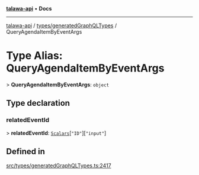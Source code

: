 [**talawa-api**](../../../README.md) • **Docs**

***

[talawa-api](../../../modules.md) / [types/generatedGraphQLTypes](../README.md) / QueryAgendaItemByEventArgs

# Type Alias: QueryAgendaItemByEventArgs

\> **QueryAgendaItemByEventArgs**: `object`

## Type declaration

### relatedEventId

\> **relatedEventId**: [`Scalars`](Scalars.md)\[`"ID"`\]\[`"input"`\]

## Defined in

[src/types/generatedGraphQLTypes.ts:2417](https://github.com/PalisadoesFoundation/talawa-api/blob/bba5d82264abb62b9e358a3d3fe1af18a8a8f6e4/src/types/generatedGraphQLTypes.ts#L2417)
